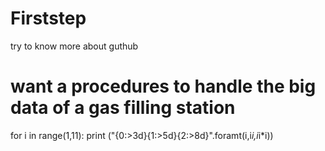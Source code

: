 # Firststep
try to know more about guthub
# want a procedures to handle the big data of a gas filling station 
for i in range(1,11):
  print ("{0:>3d}{1:>5d}{2:>8d}".foramt(i,i*i,i*i*i))
  
